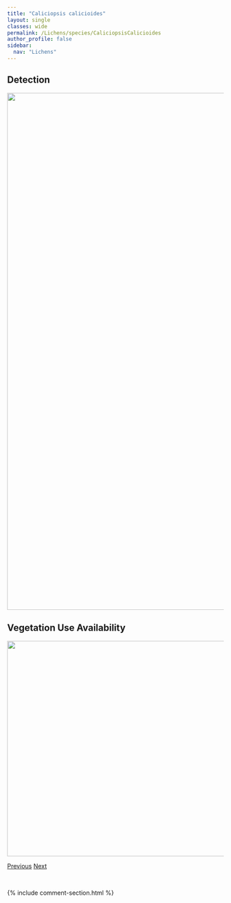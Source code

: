 ```yaml
---
title: "Caliciopsis calicioides"
layout: single
classes: wide
permalink: /Lichens/species/CaliciopsisCalicioides
author_profile: false
sidebar:
  nav: "Lichens"
---
```


<h2>Detection</h2>

<a href="https://drive.google.com/uc?export=view&id=1HttulFHO5yvVS1SJt05Rz0I3a3nqRo0Q">
<img src="https://drive.google.com/uc?export=view&id=1HttulFHO5yvVS1SJt05Rz0I3a3nqRo0Q" height = "1200" width = "800">
</a>


<h2>Vegetation Use Availability</h2>

<a href="https://drive.google.com/uc?export=view&id=1taar2-7zoAjiN9VJdPvZ7UQ8cXXCXBNS">
<img src="https://drive.google.com/uc?export=view&id=1taar2-7zoAjiN9VJdPvZ7UQ8cXXCXBNS" height = "500" width = "1000">
</a>


<a href="/DevelopmentWebsite/Lichens/species/BuelliaElegans" class="pagination--pager" title="Buellia elegans">Previous</a> <a href="/DevelopmentWebsite/Lichens/species/CaliciumAbietinum" class="pagination--pager" title="Calicium abietinum">Next</a>

<p>&nbsp;</p>

{% include comment-section.html %}
